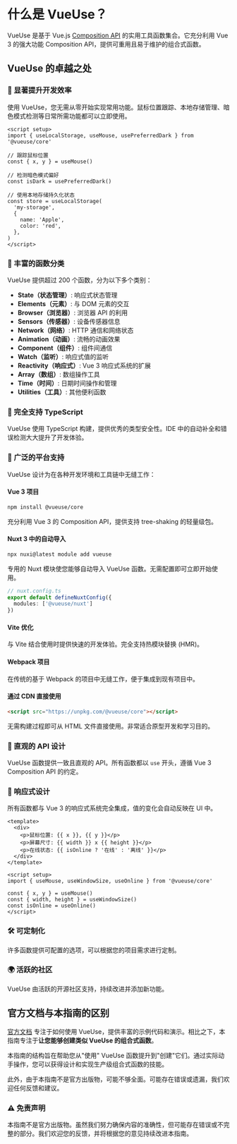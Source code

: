 # 什么是 VueUse？

VueUse 是基于 Vue.js [Composition API](https://vuejs.org/guide/extras/composition-api-faq.html) 的实用工具函数集合。它充分利用 Vue 3 的强大功能 Composition API，提供可重用且易于维护的组合式函数。

## VueUse 的卓越之处

### 🎯 显著提升开发效率

使用 VueUse，您无需从零开始实现常用功能。鼠标位置跟踪、本地存储管理、暗色模式检测等日常所需功能都可以立即使用。

```vue
<script setup>
import { useLocalStorage, useMouse, usePreferredDark } from '@vueuse/core'

// 跟踪鼠标位置
const { x, y } = useMouse()

// 检测暗色模式偏好
const isDark = usePreferredDark()

// 使用本地存储持久化状态
const store = useLocalStorage(
  'my-storage',
  {
    name: 'Apple',
    color: 'red',
  },
)
</script>
```

### 🔧 丰富的函数分类

VueUse 提供超过 200 个函数，分为以下多个类别：

- **State（状态管理）**: 响应式状态管理
- **Elements（元素）**: 与 DOM 元素的交互
- **Browser（浏览器）**: 浏览器 API 的利用
- **Sensors（传感器）**: 设备传感器信息
- **Network（网络）**: HTTP 通信和网络状态
- **Animation（动画）**: 流畅的动画效果
- **Component（组件）**: 组件间通信
- **Watch（监听）**: 响应式值的监听
- **Reactivity（响应式）**: Vue 3 响应式系统的扩展
- **Array（数组）**: 数组操作工具
- **Time（时间）**: 日期时间操作和管理
- **Utilities（工具）**: 其他便利函数

### 🚀 完全支持 TypeScript

VueUse 使用 TypeScript 构建，提供优秀的类型安全性。IDE 中的自动补全和错误检测大大提升了开发体验。

### 📱 广泛的平台支持

VueUse 设计为在各种开发环境和工具链中无缝工作：

#### Vue 3 项目
```bash
npm install @vueuse/core
```
充分利用 Vue 3 的 Composition API，提供支持 tree-shaking 的轻量级包。

#### Nuxt 3 中的自动导入
```bash
npx nuxi@latest module add vueuse
```
专用的 Nuxt 模块使您能够自动导入 VueUse 函数。无需配置即可立即开始使用。

```typescript
// nuxt.config.ts
export default defineNuxtConfig({
  modules: ['@vueuse/nuxt']
})
```

#### Vite 优化
与 Vite 结合使用时提供快速的开发体验。完全支持热模块替换 (HMR)。

#### Webpack 项目
在传统的基于 Webpack 的项目中无缝工作，便于集成到现有项目中。

#### 通过 CDN 直接使用
```html
<script src="https://unpkg.com/@vueuse/core"></script>
```
无需构建过程即可从 HTML 文件直接使用。非常适合原型开发和学习目的。

### 🎨 直观的 API 设计

VueUse 函数提供一致且直观的 API。所有函数都以 `use` 开头，遵循 Vue 3 Composition API 的约定。

### 🔄 响应式设计

所有函数都与 Vue 3 的响应式系统完全集成，值的变化会自动反映在 UI 中。

```vue
<template>
  <div>
    <p>鼠标位置: {{ x }}, {{ y }}</p>
    <p>屏幕尺寸: {{ width }} x {{ height }}</p>
    <p>在线状态: {{ isOnline ? '在线' : '离线' }}</p>
  </div>
</template>

<script setup>
import { useMouse, useWindowSize, useOnline } from '@vueuse/core'

const { x, y } = useMouse()
const { width, height } = useWindowSize()
const isOnline = useOnline()
</script>
```

### 🛠️ 可定制化

许多函数提供可配置的选项，可以根据您的项目需求进行定制。

### 🌍 活跃的社区

VueUse 由活跃的开源社区支持，持续改进并添加新功能。

## 官方文档与本指南的区别

[官方文档](https://vueuse.org/) 专注于如何使用 VueUse，提供丰富的示例代码和演示。相比之下，本指南专注于**让您能够创建类似 VueUse 的组合式函数**。

本指南的结构旨在帮助您从"使用" VueUse 函数提升到"创建"它们。通过实际动手操作，您可以获得设计和实现生产级组合式函数的技能。

此外，由于本指南不是官方出版物，可能不够全面。可能存在错误或遗漏，我们欢迎任何反馈和建议。

### ⚠️ 免责声明

本指南不是官方出版物。虽然我们努力确保内容的准确性，但可能存在错误或不完整的部分。我们欢迎您的反馈，并将根据您的意见持续改进本指南。
